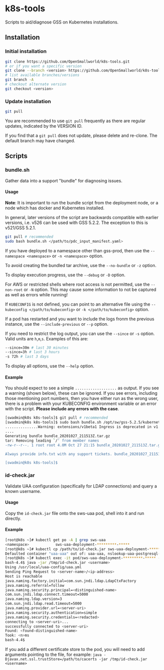# k8s-tools

Scripts to aid/diagnose GSS on Kubernetes installations.

## Installation

### Initial installation

```bash
git clone https://github.com/OpenSmallworld/k8s-tools.git 
# or if you want a specific version
git clone --branch <version> https://github.com/OpenSmallworld/k8s-tools.git # for example v526
# list available branches/versions
git branch -A 
# checkout alternate version
git checkout <version>
```

### Update installation

```bash
git pull
```

You are recommended to use ```git pull``` frequently as there are regular updates, indicated by the VERSION ID.

If you find that a ```git pull``` does not update, please delete and re-clone. The default branch may have changed.

## Scripts

### bundle.sh

Gather data into a support "bundle" for diagnosing issues.

#### Usage

**Note**: It is important to run the bundle script from the deployment node, or a node which has docker and Kubernetes installed.

In general, later versions of the script are backwards compatible with earlier versions, i.e. v526 can be used with GSS 5.2.2.
The exception to this is v521/GSS 5.2.1.

```bash
git pull # recommended
sudo bash bundle.sh </path/to/pdc_input_manifest.yaml>
```

If you have deployed to a namespace other than gss-prod, then use the ```--namespace <namespace>``` or ```-n <namespace>``` option.

To avoid creating the bundled tar archive, use the ```--no-bundle``` or ```-z``` option.

To display execution progress, use the ```--debug``` or ```-D``` option.

For AWS or restricted shells where root access is not permitted, use the ```--non-root``` or ```-N``` option. This may cause some information to not be captured as well as errors while running!

If ```KUBECONFIG``` is not defined, you can point to an alternative file using the ```--kubeconfig </path/to/kubeconfig>``` or ```-k </path/to/kubeconfig>``` option.

If a pod has restarted and you want to include the logs fronm the previous instance, use the ```--include-previous``` or ```--p``` option.

If you need to restrict the log output, you can use the ```--since``` or ```-s``` option. Valid units are ```h```,```m```,```s```. Examples of this are:

```bash
--since=30m # last 30 minutes
--since=3h # last 3 hours
-s 72h # last 3 days
```

To display all options, use the ```--help``` option.

#### Example

You should expect to see a simple ```...................``` as output. If you see a warning (shown below), these can be ignored. If you see errors, including those mentioning port numbers, then you have either run as the wrong user, there is a problem with your KUBECONFIG environment variable or an error with the script. **Please include any errors with the case**.

```bash
[swadmin@k8s k8s-tools]$ git pull # recommended
[swadmin@k8s k8s-tools]$ sudo bash bundle.sh /opt/sw/gss-5.2.5/kubernetes_scripts/pdi_input_manifest.yaml 
...............Warning: extensions/v1beta1 Ingress is deprecated in v1.14+, unavailable in v1.22+; use networking.k8s.io/v1 Ingress
....
Generating bundle bundle_20201027_211513Z.tar.gz
tar: Removing leading `/' from member names
-rw-r--r--. 1 root root 4.0M Oct 27 21:15 bundle_20201027_211513Z.tar.gz

Always provide info.txt with any support tickets. bundle_20201027_211513Z.tar.gz is only required when requested.

[swadmin@k8s k8s-tools]$
```

### id-check.jar

Validate UAA configuration (specifically for LDAP connections) and query a known username.

#### Usage

Copy the ```id-check.jar``` file onto the sws-uaa pod, shell into it and run directly.

#### Example

```bash
[root@k8s ~]# kubectl get po -A | grep sws-uaa
<namespace>            sws-uaa-deployment-*********-*****                                1/1     Running     0               36h
[root@k8s ~]# kubectl cp /path/to/id-check.jar sws-uaa-deployment-*********-*****:/tmp/id-check.jar -n <namespace>
Defaulted container "uaa-uaa" out of: uaa-uaa, nslookup-uaa-postgresql-svc (init), init-uaa-postgresql-svc (init)
[root@k8s ~]# kubectl exec -it pod/sws-uaa-deployment-*********-***** -n <namespace> -- bash
bash-4.4$ java -jar /tmp/id-check.jar <username>
Using /usr/local/uaa-config/uaa.yml
Sending Ping Request to <server-name>/<ip-address>
Host is reachable
java.naming.factory.initial=com.sun.jndi.ldap.LdapCtxFactory
java.naming.referral=follow
java.naming.security.principal=<distinguished-name>
com.sun.jndi.ldap.connect.timeout=5000
java.naming.ldap.version=3
com.sun.jndi.ldap.read.timeout=5000
java.naming.provider.url=<server-uri>
java.naming.security.authentication=simple
java.naming.security.credentials=<redacted>
connecting to <server-uri>...
successfully connected to <server-uri>
Found: <found-distinguished-name>
Took: <n>ms
bash-4.4$ 
```

If you add a different certificate store to the pod, you will need to add arguments pointing to the file, for example: ```java -Djavax.net.ssl.trustStore=/path/to/cacerts -jar /tmp/id-check.jar <username>```
